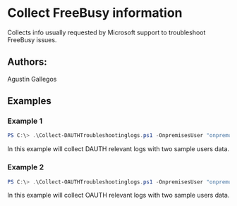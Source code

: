 ﻿# Collect FreeBusy information
Collects info usually requested by Microsoft support to troubleshoot FreeBusy issues.

## Authors:  
Agustin Gallegos

## Examples  
### Example 1  
```powershell
PS C:\> .\Collect-DAUTHTroubleshootinglogs.ps1 -OnpremisesUser "onpremuser@contoso.com" -CloudUser "clouduser@contoso.com"
```
In this example will collect DAUTH relevant logs with two sample users data.  

### Example 2  
```powershell
PS C:\> .\Collect-OAUTHTroubleshootinglogs.ps1 -OnpremisesUser "onpremuser@contoso.com" -CloudUser "clouduser@contoso.com"
```
In this example will collect OAUTH relevant logs with two sample users data.
